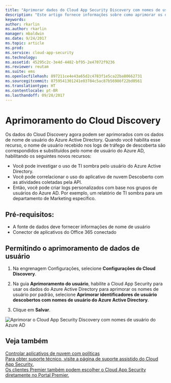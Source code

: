 ```yaml
---
title: "Aprimorar dados do Cloud App Security Discovery com nomes de usuário do Azure AD | Microsoft Docs"
description: "Este artigo fornece informações sobre como aprimorar os dados do Cloud App Security Discovery com nomes de usuário do Azure AD."
keywords: 
author: rkarlin
ms.author: rkarlin
manager: mbaldwin
ms.date: 9/24/2017
ms.topic: article
ms.prod: 
ms.service: cloud-app-security
ms.technology: 
ms.assetid: 45295c2c-3e4d-4482-bf95-2e47072f9236
ms.reviewer: reutam
ms.suite: ems
ms.openlocfilehash: 897211ce4e43a65d2c4783f1e5ca22ba80662731
ms.sourcegitcommit: 8759541301241e03784c5ac87b56986f22bd0561
ms.translationtype: HT
ms.contentlocale: pt-BR
ms.lasthandoff: 09/28/2017
---
```

# <a name="cloud-discovery-enrichment"></a>Aprimoramento do Cloud Discovery

Os dados do Cloud Discovery agora podem ser aprimorados com os dados de nome de usuário do Azure Active Directory. Quando você habilita esse recurso, o nome de usuário recebido nos logs de tráfego de descoberta são correspondidos e substituídos pelo nome de usuário do Azure AD, habilitando os seguintes novos recursos:
-   Você pode investigar o uso de TI sombra pelo usuário do Azure Active Directory.
-   Você pode correlacionar o uso do aplicativo de nuvem Descoberto com as atividades coletadas pela API.
-   Então, você pode criar logs personalizados com base nos grupos de usuários do Azure AD. Por exemplo, um relatório de TI sombra para um departamento de Marketing específico.


## <a name="prerequisites"></a>Pré-requisitos:
- A fonte de dados deve fornecer informações de nome de usuário
- Conector de aplicativos do Office 365 conectado

## <a name="enabling-user-data-enrichment"></a>Permitindo o aprimoramento de dados de usuário 
    
1. Na engrenagem Configurações, selecione **Configurações do Cloud Discovery**.
     
2. Na guia **Aprimoramento do usuário**, habilite a Cloud App Security para usar os dados do Azure Active Directory para aprimorar os nomes de usuário por padrão, selecione **Aprimorar identificadores de usuário descobertos com nomes de usuário do Azure Active Directory**.

3. Clique em **Salvar**.
 
![Aprimorar o Cloud App Security Discovery com nomes de usuário do Azure AD](./media/discovery-enrichment.png)
  

  
      
## <a name="see-also"></a>Veja também  
[Controlar aplicativos de nuvem com políticas](control-cloud-apps-with-policies.md)   
[Para obter suporte técnico, visite a página de suporte assistido do Cloud App Security.](http://support.microsoft.com/oas/default.aspx?prid=16031)   
[Os clientes Premier também podem escolher o Cloud App Security diretamente no Portal Premier.](https://premier.microsoft.com/)  
    
      
  